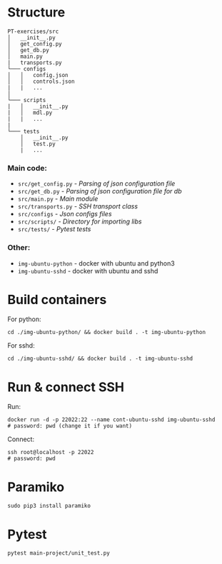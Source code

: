 # Structure

```
PT-exercises/src
│   __init__.py
│   get_config.py
│   get_db.py
│   main.py
|   transports.py
└─── configs
│   │   config.json
│   │   controls.json
|   |   ...
│   
└─── scripts
|   │   __init__.py
|   │   mdl.py
|   |   ...
|
└─── tests
    │   __init__.py
    │   test.py
    |   ...
```

### Main code:  
- `src/get_config.py` - *Parsing of json configuration file*
- `src/get_db.py` - *Parsing of json configuration file for db*
- `src/main.py` - *Main module*
- `src/transports.py` - *SSH transport class*
- `src/configs` - *Json configs files*
- `src/scripts/` - *Directory for importing libs*
- `src/tests/` - *Pytest tests*
### Other:  
- `img-ubuntu-python` - docker with ubuntu and python3  
- `img-ubuntu-sshd` - docker with ubuntu and sshd  
# Build containers
For python:  
```
cd ./img-ubuntu-python/ && docker build . -t img-ubuntu-python
```
For sshd:
```
cd ./img-ubuntu-sshd/ && docker build . -t img-ubuntu-sshd
```
# Run & connect SSH
Run:
```
docker run -d -p 22022:22 --name cont-ubuntu-sshd img-ubuntu-sshd 
# password: pwd (change it if you want)
```
Connect:
```
ssh root@localhost -p 22022
# password: pwd
```
# Paramiko
```
sudo pip3 install paramiko
```
# Pytest
```
pytest main-project/unit_test.py
```
